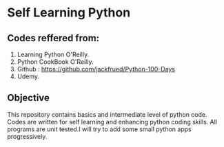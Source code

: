 # Self Learning Python

## Codes reffered from:
  1. Learning Python O'Reilly.
  2. Python CookBook O'Reilly.
  3. Github : https://github.com/jackfrued/Python-100-Days
  4. Udemy.
  

## Objective

  This repository contains basics and intermediate level of python code. Codes are written for self learning and enhancing python
  coding skills. All programs are unit tested.I will try to add some small python apps progressively.
